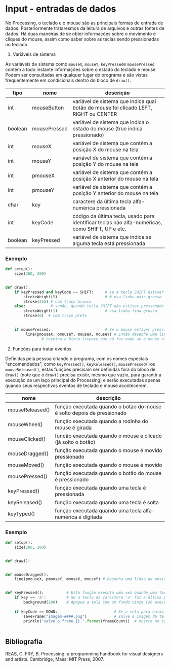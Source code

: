 # Input - entradas de dados

No Processing, o teclado e o mouse são as principais formas de entrada de dados. Posteriormente trataresmos da leitura de arquivos e outras fontes de dados. Há duas maneiras de se obter informações sobre o movimento e cliques do mouse, assim como saber sobre as teclas sendo pressionadas no teclado. 

1. Variáveis de sistema 

As variáveis de sistema como `mouseX`, `mouseY`, `keyPressed`e `mousePressed` contém a todo instante informações sobre o estado do teclado e mouse. Podem ser consultadas em qualquer lugar do programa e são vistas frequentemente em condicionais dentro do bloco de `draw()`.

| tipo | nome | descrição | 
| --- | --- | --- |
| int | mouseButton         |    variável de sistema que indica qual botão do mouse foi clicado LEFT, RIGHT ou CENTER
| boolean | mousePressed        |    variável de sistema que indica o estado do mouse (true indica pressionado)
| int | mouseX                    |    variável de sistema que contém a posição X do mouse na tela 
| int | mouseY                    |    variável de sistema que contém a posição Y do mouse na tela
| int | pmouseX                 |    variável de sistema que contém a posição X anterior do mouse na tela
| int | pmouseY                 |    variável de sistema que contém a posição Y anterior do mouse na tela
| char | key                     |    caractere da última tecla alfa-numérica pressionada
| int | keyCode             |    código da última tecla, usado para identificar teclas não alfa-numéricas, como SHIFT, UP e etc.
| boolean | keyPressed        |    variável de sistema que indica se alguma tecla está pressionada

### Exemplo

```python
def setup():
    size(200, 200)


def draw():
    if keyPressed and keyCode == SHIFT:     # se a tecla SHIFT estiver pressonada
        strokeWeight(5)                     # # usa linha mais grossa 
        stroke(255) # com traço branco
    else:           # senão, quando tecla SHIFT não estiver pressonada
        strokeWeight(1)                     # usa linha fina grossa
        stroke(0)  # com traço preto
    

    if mousePressed:                        # Se o mouse estiver pressionado
         line(pmouseX, pmouseY, mouseX, mouseY) # Então desenha uma linha da posição anterior do mouse até a atual
                # termina o bloco (repare que no faz nada se o mouse estiver solto)

```

2. Funções para tratar eventos

Definidas pela pessoa criando o programa, com os nomes especiais "encomendados", como `keyPressed()`, `keyReleased()`, `mousePressed()`ou `mouseReleased()`, estas funções precisam ser definidas fora do bloco de `draw()` (note que o `draw()` precisa existir, mesmo que vazio, para garantir a execução de um laço principal do Processing) e serão executadas apenas quando seus respectivos eventos de teclado e mouse acontecerem.

| nome | descrição |
| --- | --- |
| mouseReleased() |    função executada quando o botão do mouse é solto depois de pressionado
| mouseWheel()        |    função executada quando a rodinha do mouse é girada
| mouseClicked()    |    funcão executada quando o mouse é clicado (já solto o botão)
| mouseDragged()    |    função executada quando o mouse é movido pressionado
| mouseMoved()        |    função executada quando o mouse é movido
| mousePressed()    |    função executada quando o botão do mouse é pressionado
| keyPressed()    |    função executada quando uma tecla é pressionada
| keyReleased() |    função executada quando uma tecla é solta
| keyTyped()        |    função executada quando uma tecla alfa-numérica é digitada


### Exemplo

<!-- [exemplo1](/assets/imagens/condicional1.png) -->

```python
def setup():
    size(200, 200)


def draw():


def mouseDragged():
    line(pmouseX, pmouseY, mouseX, mouseY) # Desenha uma linha da posição anterior do mouse até a atual


def keyPressed():          # Esta função executa uma vez quando uma tecla é pressionada
    if key == 'a':         # Se a tecla do caractere 'a' foi a última pressionada
        background(200)    # Apague a tela com um fundo cinza (só executa sob as condições acima)
    
    if keyCode == DOWN:                         # Se a seta para baixo foi precionada
        saveFrame("imagem-####.png")            # salve a imagem da tela de pintura em um arquivo PNG 
        println("salvo o frame {}.".format(frameCount))  # mostre no console o número do frame
        

```

## Bibliografia

REAS, C. FRY, B. Processing: a programming handbook for visual designers and artists. Cambridge, Mass: MIT Press, 2007.

